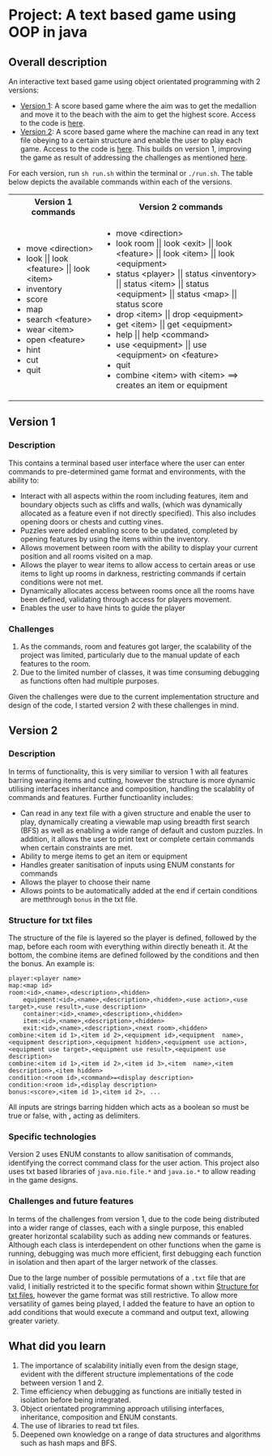 # Project: A text based game using OOP in java

## Overall description 
An interactive text based game using object orientated programming with 2 versions:
- [Version 1](#version-1): A score based game where the aim was to get the medallion and move it to the beach with the aim to get the highest score. Access to the code is [here](/Txt-based%20game/Version%201/).
- [Version 2](#version-2): A score based game where the machine can read in any text file obeying to a certain structure and enable the user to play each game. Access to the code is [here](/Txt-based%20game/Version%202/). This builds on version 1, improving the game as result of addressing the challenges as mentioned [here](#challenges).

For each version, run `sh run.sh` within the terminal or `./run.sh`. The table below depicts the available commands within each of the versions.

<table><tr>
<th>Version 1 commands</th>
<th>Version 2 commands</th>
</tr>
<tr><td>

- move &lt;direction&gt; 
- look || look &lt;feature&gt; || look &lt;item&gt; 
- inventory
- score 
- map 
- search &lt;feature&gt; 
- wear &lt;item&gt; 
- open &lt;feature&gt; 
- hint 
- cut 
- quit 

</td>
<td>

- move &lt;direction&gt;
- look room || look &lt;exit&gt; || look &lt;feature&gt; || look &lt;item&gt; || look &lt;equipment&gt; 
- status &lt;player&gt; || status &lt;inventory&gt; || status &lt;item&gt; || status &lt;equipment&gt; || status &lt;map&gt; || status score
- drop &lt;item&gt; || drop &lt;equipment&gt;
- get &lt;item&gt; || get &lt;equipment&gt;
- help || help &lt;command&gt;
- use &lt;equipment&gt; || use &lt;equipment&gt; on &lt;feature&gt;
- quit 
- combine &lt;item&gt; with &lt;item&gt; ==> creates an item or equipment

</td></tr></table>

## Version 1  
### Description  
This contains a terminal based user interface where the user can enter commands to pre-determined game format and environments, with the ability to:
- Interact with all aspects within the room including features, item and boundary objects such as cliffs and walls, (which was dynamically allocated as a feature even if not directly specified). This also includes opening doors or chests and cutting vines.
- Puzzles were added enabling score to be updated, completed by opening features by using the items within the inventory.
- Allows movement between room with the ability to display your current position and all rooms visited on a map.
- Allows the player to wear items to allow access to certain areas or use items to light up rooms in darkness, restricting commands if certain conditions were not met.
- Dynamically allocates access between rooms once all the rooms have been defined, validating through access for players movement.
- Enables the user to have hints to guide the player

### Challenges 
1. As the commands, room and features got larger, the scalability of the project was limited, particularly due to the manual update of each features to the room. 
2. Due to the limited number of classes, it was time consuming debugging as functions often had multiple purposes.

Given the challenges were due to the current implementation structure and design of the code, I started version 2 with these challenges in mind. 


## Version 2  
### Description
In terms of functionality, this is very similiar to version 1 with all features barring wearing items and cutting, however the structure is more dynamic utilising interfaces inheritance and composition, handling the scalablity of commands and features. Further functioanlity includes:
- Can read in any text file with a given structure and enable the user to play, dynamically creating a viewable map using breadth first search (BFS) as well as enabling a wide range of default and custom puzzles. In addition, it allows the user to print text or complete certain commands when certain constraints are met.
- Ability to merge items to get an item or equipment
- Handles greater sanitisation of inputs using ENUM constants for commands
- Allows the player to choose their name
- Allows points to be automatically added at the end if certain conditions are metthrough `bonus` in the txt file.

### Structure for txt files
The structure of the file is layered so the player is defined, followed by the map, before each room with everything within directly beneath it. At the bottom, the combine items are defined followed by the conditions and then the bonus. An example is:

```
player:<player name>
map:<map id>
room:<id>,<name>,<description>,<hidden>  
    equipment:<id>,<name>,<description>,<hidden>,<use action>,<use target>,<use result>,<use description>  
    container:<id>,<name>,<description>,<hidden>  
    item:<id>,<name>,<description>,<hidden>  
    exit:<id>,<name>,<description>,<next room>,<hidden>  
combine:<item id 1>,<item id 2>,<equipment id>,<equipment  name>,<equipment description>,<equipment hidden>,<equipment use action>,<equipment use target>,<equipment use result>,<equipment use description>  
combine:<item id 1>,<item id 2>,<item id 3>,<item  name>,<item description>,<item hidden>  
condition:<room id>,<command>=<display description>  
condition:<room id>,<display description>  
bonus:<score>,<item id 1>,<item id 2>, ...
```

All inputs are strings barring hidden which acts as a boolean so must be true or false, with **,** acting as delimiters.

### Specific technologies
Version 2 uses ENUM constants to allow sanitisation of commands, identifying the correct command class for the user action. This project also uses txt based libraries of `java.nio.file.*` and `java.io.*` to allow reading in the game designs.

### Challenges and future features
In terms of the challenges from version 1, due to the code being distributed into a wider range of classes, each with a single purpose, this enabled greater horizontal scalability such as adding new commands or features. Although each class is interdependent on other functions when the game is running, debugging was much more efficient, first debugging each function in isolation and then apart of the larger network of the classes.

Due to the large number of possible permutations of a `.txt` file that are valid, I initially restricted it to the specific format shown within [Structure for txt files](#structure-for-txt-files), however the game format was still restrictive. To allow more versatility of games being played, I added the feature to have an option to add conditions that would execute a command and output text, allowing greater variety.
 
## What did you learn
1. The importance of scalability initially even from the design stage, evident with the different structure implementations of the code between version 1 and 2. 
2. Time efficiency when debugging as functions are initially tested in isolation before being integrated.
2. Object orientated programming approach utilising interfaces, inheritance, composition and ENUM constants.
3. The use of libraries to read txt files.
4. Deepened own knowledge on a range of data structures and algorithms such as hash maps and BFS.
